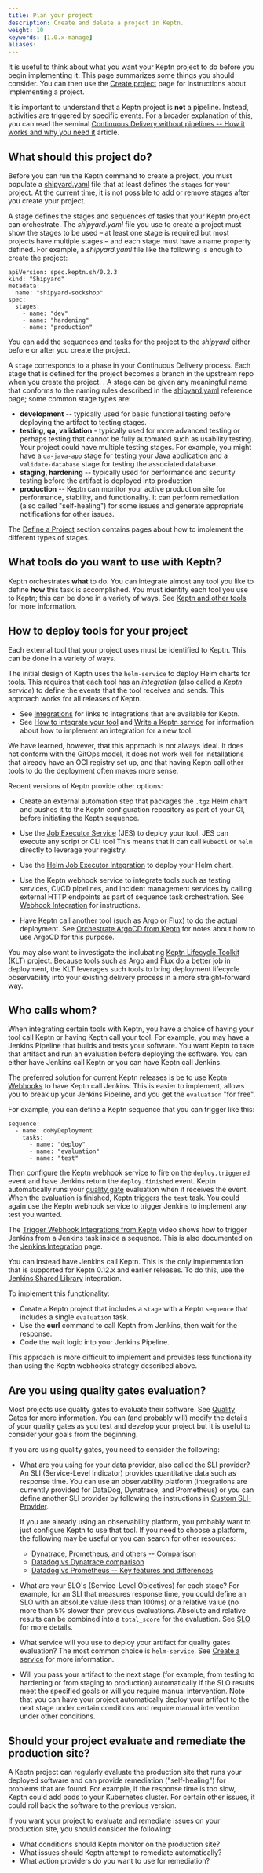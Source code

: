 ```yaml
---
title: Plan your project
description: Create and delete a project in Keptn.
weight: 10
keywords: [1.0.x-manage]
aliases:
---
```


It is useful to think about what you want your Keptn project to do
before you begin implementing it.
This page summarizes some things you should consider.
You can then use the [Create project](../project/) page
for instructions about implementing a project.

It is important to understand that a Keptn project is **not** a pipeline.
Instead, activities are triggered by specific events.
For a broader explanation of this, you can read the seminal
[Continuous Delivery without pipelines -- How it works and why you need it](https://medium.com/keptn/continuous-delivery-without-pipelines-7e84db8c8261) article.

## What should this project do?

Before you can run the Keptn command to create a project,
you must populate a [shipyard.yaml](../../reference/files/shipyard/) file
that at least defines the `stages` for your project.
At the current time, it is not possible to add or remove stages
after you create your project.

A stage defines the stages and sequences of tasks that your Keptn project can orchestrate.
The *shipyard.yaml* file you use to create a project must show the stages to be used
– at least one stage is required but most projects have multiple stages –
and each stage must have a name property defined.
For example, a *shipyard.yaml* file like the following is enough to create the project:

```
apiVersion: spec.keptn.sh/0.2.3
kind: "Shipyard"
metadata:
  name: "shipyard-sockshop"
spec:
  stages:
    - name: "dev"
    - name: "hardening"
    - name: "production"
```

You can add the sequences and tasks for the project to the *shipyard*
either before or after you create the project.

A `stage` corresponds to a phase in your Continuous Delivery process.
Each stage that is defined for the project
becomes a branch in the upstream repo when you create the project.
.
A stage can be given any meaningful name
that conforms to the naming rules described in the
[shipyard.yaml](../../reference/files/shipyard/) reference page;
some common stage types are:

* **development** -- typically used for basic functional testing before deploying the artifact to testing stages.
* **testing, qa, validation** - typically used for more advanced testing
  or perhaps testing that cannot be fully automated such as usability testing.
  Your project could have multiple testing stages.
  For example, you might have a `qa-java-app` stage for testing your Java application
  and a `validate-database` stage for testing the associated database.
* **staging, hardening** -- typically used for performance and security testing
  before the artifact is deployed into production
* **production** -- Keptn can monitor your active production site
  for performance, stability, and functionality.
  It can perform remediation (also called "self-healing") for some issues
  and generate appropriate notifications for other issues.

The [Define a Project](../../define/) section contains pages
about how to implement the different types of stages.

## What tools do you want to use with Keptn?

Keptn orchestrates **what** to do.
You can integrate almost any tool you like to define **how** this task is accomplished.
You must identify each tool you use to Keptn;
this can be done in a variety of ways.
See [Keptn and other tools](../../../concepts/keptn-tools/) for more information.

## How to deploy tools for your project

Each external tool that your project uses must be identified to Keptn.
This can be done in a variety of ways.

The initial design of Keptn uses the `helm-service` to deploy Helm charts for tools.
This requires that each tool has an *integration* (also called a *Keptn service*)
to define the events that the tool receives and sends.
This approach works for all releases of Keptn.

* See [Integrations](../../../integrations) for links to integrations
  that are available for Keptn.
* See [How to integrate your tool](../../integrations/how_integrate)
  and [Write a Keptn service](../../integrations/custom_integration)
  for information about how to implement an integration for a new tool.

We have learned, however, that this approach is not always ideal.
It does not conform with the GitOps model,
it does not work well for installations that already have an OCI registry set up,
and that having Keptn call other tools to do the deployment often makes more sense.

Recent versions of Keptn provide other options:

* Create an external automation step that packages the `.tgz` Helm chart
  and pushes it to the Keptn configuration repository
  as part of your CI, before initiating the Keptn sequence.

* Use the [Job Executor Service](https://artifacthub.io/packages/keptn/keptn-integrations/job-executor-service) (JES)
  to deploy your tool.
  JES can execute any script or CLI tool
  This means that it can call `kubectl` or `helm` directly to leverage your registry.

* Use the [Helm Job Executor Integration](https://artifacthub.io/packages/keptn/keptn-integrations/helm)
  to deploy your Helm chart.

* Use the Keptn webhook service to integrate tools
  such as testing services, CI/CD pipelines, and incident management services
  by calling external HTTP endpoints as part of sequence task orchestration.
  See [Webhook Integration](../../integrations/webhooks)
  for instructions.
  
* Have Keptn call another tool (such as Argo or Flux)
  to do the actual deployment.
  See [Orchestrate ArgoCD from Keptn](../../define/argocd/)
  for notes about how to use ArgoCD for this purpose.

You may also want to investigate the inclubating
[Keptn Lifecycle Toolkit](https://lifecycle.keptn.sh/) (KLT) project.
Because tools such as Argo and Flux do a better job in deployment,
the KLT leverages such tools to bring deployment lifecycle observability
into your existing delivery process in a more straight-forward way.

## Who calls whom?

When integrating certain tools with Keptn,
you have a choice of having your tool call Keptn
or having Keptn call your tool.
For example, you may have a Jenkins Pipeline that builds and tests your software.
You want Keptn to take that artifact and run an evaluation
before deploying the software.
You can either have Jenkins call Keptn or you can have Keptn call Jenkins.

The preferred solution for current Keptn releases is be to use
Keptn [Webhooks](../../integrations/webhooks/) to have Keptn call Jenkins.
This is easier to implement, allows you to break up your Jenkins Pipeline,
and you get the `evaluation` "for free".

For example, you can define a Keptn sequence that you can trigger like this:

```
sequence:
  - name: doMyDeployment
    tasks:
      - name: "deploy"
      - name: "evaluation"
      - name: "test"
```

Then configure the Keptn webhook service to fire on the `deploy.triggered` event
and have Jenkins return the `deploy.finished` event.
Keptn automatically runs your
[quality gate](../../../concepts/quality_gates/) evaluation when it receives the event.
When the evaluation is finished, Keptn triggers the `test` task.
You could again use the Keptn webhook service to trigger Jenkins
to implement any test you wanted.

The [Trigger Webhook Integrations from Keptn](https://youtu.be/ehI23d7s-dY?t=60) video
shows how to trigger Jenkins from a Jenkins task inside a sequence.
This is also documented on the [Jenkins Integration](../../integrations/webhooks/jenkins/) page.

You can instead have Jenkins call Keptn.
This is the only implementation that is supported for Keptn 0.12.x and earlier releases.
To do this, use the
[Jenkins Shared Library](https://artifacthub.io/packages/keptn/keptn-integrations/jenkins-library) integration.

To implement this functionality:

* Create a Keptn project that includes a `stage` with a Keptn `sequence`
that includes a single `evaluation` task.
* Use the **curl** command to call Keptn from Jenkins, then wait for the response.
* Code the wait logic into your Jenkins Pipeline.

This approach is more difficult to implement
and provides less functionality than using the Keptn webhooks strategy described above.

## Are you using quality gates evaluation?

Most projects use quality gates to evaluate their software.
See [Quality Gates](../../../concepts/quality_gates/) for more information.
You can (and probably will) modify the details of your quality gates
as you test and develop your project but it is useful to consider your goals from the beginning.

If you are using quality gates, you need to consider the following:

* What are you using for your data provider, also called the SLI provider?
An SLI (Service-Level Indicator) provides quantitative data
such as response time.
You can use an observability platform
(integrations are currently provided for DataDog, Dynatrace, and Prometheus)
or you can define another SLI provider by following the instructions in
[Custom SLI-Provider](../../integrations/sli_provider/).

  If you are already using an observability platform,
  you probably want to just configure Keptn to use that tool.
  If you need to choose a platform, the following may be useful
  or you can search for other resources:

  * [Dynatrace, Prometheus, and others -- Comparison](https://medium.com/@balajijk/dynatrace-prometheus-and-others-comparison-debc897cb7a5)
  * [Datadog vs Dynatrace comparison](https://www.peerspot.com/products/comparisons/datadog_vs_dynatrace)
  * [Datadog vs Prometheus -- Key features and differences](https://signoz.io/blog/datadog-vs-prometheus/)

* What are your SLO's (Service-Level Objectives) for each stage?
For example, for an SLI that measures response time,
you could define an SLO with an absolute value (less than 100ms)
or a relative value (no more than 5% slower than previous evaluations.
Absolute and relative results can be combined into a `total_score` for the evaluation.
See [SLO](../../reference/files/slo/) for more details.
* What service will you use to deploy your artifact for quality gates evaluation?
The most common choice is `helm-service`.
See [Create a service](../service/) for more information.
* Will you pass your artifact to the next stage
(for example, from testing to hardening or from staging to production)
automatically if the SLO results meet the specified goals
or will you require manual intervention.
Note that you can have your project
automatically deploy your artifact to the next stage under certain conditions
and require manual intervention under other conditions.

## Should your project evaluate and remediate the production site?

A Keptn project can regularly evaluate the production site that runs your deployed software
and can provide remediation ("self-healing") for problems that are found.
For example, if the response time is too slow,
Keptn could add pods to your Kubernetes cluster.
For certain other issues, it could roll back the software to the previous version.

If you want your project to evaluate and remediate issues on your production site,
you should consider the following:

* What conditions should Keptn monitor on the production site?
* What issues should Keptn attempt to remediate automatically?
* What action providers do you want to use for remediation?

